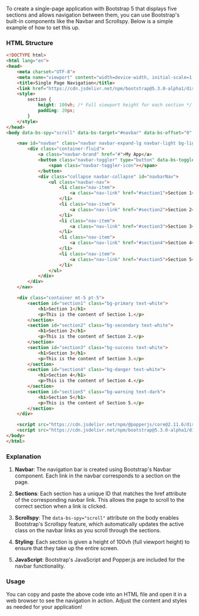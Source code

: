 To create a single-page application with Bootstrap 5 that displays five sections and allows navigation between them, you can use Bootstrap's built-in components like the Navbar and Scrollspy. Below is a simple example of how to set this up.

### HTML Structure

```html
<!DOCTYPE html>
<html lang="en">
<head>
    <meta charset="UTF-8">
    <meta name="viewport" content="width=device-width, initial-scale=1.0">
    <title>Single Page Navigation</title>
    <link href="https://cdn.jsdelivr.net/npm/bootstrap@5.3.0-alpha1/dist/css/bootstrap.min.css" rel="stylesheet">
    <style>
        section {
            height: 100vh; /* Full viewport height for each section */
            padding: 20px;
        }
    </style>
</head>
<body data-bs-spy="scroll" data-bs-target="#navbar" data-bs-offset="0" tabindex="0">

    <nav id="navbar" class="navbar navbar-expand-lg navbar-light bg-light fixed-top">
        <div class="container-fluid">
            <a class="navbar-brand" href="#">My App</a>
            <button class="navbar-toggler" type="button" data-bs-toggle="collapse" data-bs-target="#navbarNav" aria-controls="navbarNav" aria-expanded="false" aria-label="Toggle navigation">
                <span class="navbar-toggler-icon"></span>
            </button>
            <div class="collapse navbar-collapse" id="navbarNav">
                <ul class="navbar-nav">
                    <li class="nav-item">
                        <a class="nav-link" href="#section1">Section 1</a>
                    </li>
                    <li class="nav-item">
                        <a class="nav-link" href="#section2">Section 2</a>
                    </li>
                    <li class="nav-item">
                        <a class="nav-link" href="#section3">Section 3</a>
                    </li>
                    <li class="nav-item">
                        <a class="nav-link" href="#section4">Section 4</a>
                    </li>
                    <li class="nav-item">
                        <a class="nav-link" href="#section5">Section 5</a>
                    </li>
                </ul>
            </div>
        </div>
    </nav>

    <div class="container mt-5 pt-5">
        <section id="section1" class="bg-primary text-white">
            <h1>Section 1</h1>
            <p>This is the content of Section 1.</p>
        </section>
        <section id="section2" class="bg-secondary text-white">
            <h1>Section 2</h1>
            <p>This is the content of Section 2.</p>
        </section>
        <section id="section3" class="bg-success text-white">
            <h1>Section 3</h1>
            <p>This is the content of Section 3.</p>
        </section>
        <section id="section4" class="bg-danger text-white">
            <h1>Section 4</h1>
            <p>This is the content of Section 4.</p>
        </section>
        <section id="section5" class="bg-warning text-dark">
            <h1>Section 5</h1>
            <p>This is the content of Section 5.</p>
        </section>
    </div>

    <script src="https://cdn.jsdelivr.net/npm/@popperjs/core@2.11.6/dist/umd/popper.min.js"></script>
    <script src="https://cdn.jsdelivr.net/npm/bootstrap@5.3.0-alpha1/dist/js/bootstrap.min.js"></script>
</body>
</html>
```

### Explanation

1. **Navbar**: The navigation bar is created using Bootstrap's Navbar component. Each link in the navbar corresponds to a section on the page.

2. **Sections**: Each section has a unique ID that matches the href attribute of the corresponding navbar link. This allows the page to scroll to the correct section when a link is clicked.

3. **Scrollspy**: The `data-bs-spy="scroll"` attribute on the body enables Bootstrap's Scrollspy feature, which automatically updates the active class on the navbar links as you scroll through the sections.

4. **Styling**: Each section is given a height of 100vh (full viewport height) to ensure that they take up the entire screen.

5. **JavaScript**: Bootstrap's JavaScript and Popper.js are included for the navbar functionality.

### Usage
You can copy and paste the above code into an HTML file and open it in a web browser to see the navigation in action. Adjust the content and styles as needed for your application!
